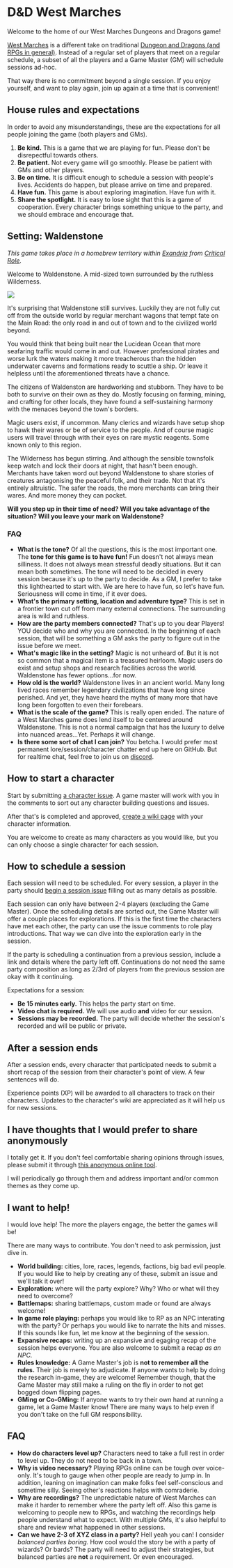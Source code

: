# D&D West Marches

Welcome to the home of our West Marches Dungeons and Dragons game!

[West Marches](https://www.youtube.com/watch?v=oGAC-gBoX9k) is a different take on traditional [Dungeon and Dragons (and RPGs in general)](https://en.wikipedia.org/wiki/Dungeons_%26_Dragons). Instead of a regular set of players that meet on a regular schedule, a subset of all the players and a Game Master (GM) will schedule sessions ad-hoc.

That way there is no commitment beyond a single session. If you enjoy yourself, and want to play again, join up again at a time that is convenient!

## House rules and expectations

In order to avoid any misunderstandings, these are the expectations for all people joining the game (both players and GMs).

1. **Be kind.** This is a game that we are playing for fun. Please don't be disrepectful towards others.
2. **Be patient.** Not every game will go smoothly. Please be patient with GMs and other players.
3. **Be on time.** It is difficult enough to schedule a session with people's lives. Accidents do happen, but please arrive on time and prepared.
4. **Have fun.** This game is about exploring imagination. Have fun with it.
5. **Share the spotlight.** It is easy to lose sight that this is a game of cooperation. Every character brings something unique to the party, and we should embrace and encourage that.

## Setting: Waldenstone

_This game takes place in a homebrew territory within [Exandria](https://criticalrole.fandom.com/wiki/Exandria) from [Critical Role](https://critrole.com/)._

Welcome to Waldenstone. A mid-sized town surrounded by the ruthless Wilderness.

![](waldenstone.jpg)

It's surprising that Waldenstone still survives. Luckily they are not fully cut off from the outside world by regular merchant wagons that tempt fate on the Main Road: the only road in and out of town and to the civilized world beyond.

You would think that being built near the Lucidean Ocean that more seafaring traffic would come in and out. However professional pirates and worse lurk the waters making it more treacherous than the hidden underwater caverns and formations ready to scuttle a ship. Or leave it helpless until the aforementioned threats have a chance.

The citizens of Waldenston are hardworking and stubborn. They have to be both to survive on their own as they do. Mostly focusing on farming, mining, and crafting for other locals, they have found a self-sustaining harmony with the menaces beyond the town's borders.

Magic users exist, if uncommon. Many clerics and wizards have setup shop to hawk their wares or be of service to the people. And of course magic users will travel through with their eyes on rare mystic reagents. Some known only to this region.

The Wilderness has begun stirring. And although the sensible townsfolk keep watch and lock their doors at night, that hasn't been enough. Merchants have taken word out beyond Waldenstone to share stories of creatures antagonising the peaceful folk, and their trade. Not that it's entirely altruistic. The safer the roads, the more merchants can bring their wares. And more money they can pocket.

**Will you step up in their time of need? Will you take advantage of the situation? Will you leave your mark on Waldenstone?**

### FAQ

* **What is the tone?** Of all the questions, this is the most important one. The **tone for this game is to have fun!** Fun doesn't not always mean silliness. It does not always mean stressful deadly situations. But it can mean both sometimes. The tone will need to be decided in every session because it's up to the party to decide. As a GM, I prefer to take this lighthearted to start with. We are here to have fun, so let's have fun. Seriousness will come in time, if it ever does.
* **What's the primary setting, location and adventure type?** This is set in a frontier town cut off from many external connections. The surrounding area is wild and ruthless.
* **How are the party members connected?** That's up to you dear Players! YOU decide who and why you are connected. In the beginning of each session, that will be something a GM asks the party to figure out in the issue before we meet.
* **What's magic like in the setting?** Magic is not unheard of. But it is not so common that a magical item is a treasured heirloom. Magic users do exist and setup shops and research facilities across the world. Waldenstone has fewer options...for now.
* **How old is the world?** Waldenstone lives in an ancient world. Many long lived races remember legendary civilizations that have long since perished. And yet, they have heard the myths of many more that have long been forgotten to even their forebears.
* **What is the scale of the game?** This is really open ended. The nature of a West Marches game does lend itself to be centered around Waldenstone. This is not a normal campaign that has the luxury to delve into nuanced areas...Yet. Perhaps it will change.
* **Is there some sort of chat I can join?** You betcha. I would prefer most permanent lore/session/character chatter end up here on GitHub. But for realtime chat, feel free to join us on [discord](https://discord.gg/m8fu5US).

## How to start a character

Start by submitting [a character issue](https://github.com/our-stories/west-marches/issues/new?assignees=&labels=character%2Cunapproved&template=character.md&title=Character%3A+NAME+OF+CHARACTER). A game master will work with you in the comments to sort out any character building questions and issues.

After that's is completed and approved, [create a wiki page](https://github.com/our-stories/west-marches/wiki/_new) with your character information.

You are welcome to create as many characters as you would like, but you can only choose a single character for each session.

## How to schedule a session

Each session will need to be scheduled. For every session, a player in the party should [begin a session issue](https://github.com/our-stories/west-marches/issues/new?assignees=&labels=session&template=session.md&title=Session%3A+SOMETHING+WITTY) filling out as many details as possible.

Each session can only have between 2-4 players (excluding the Game Master). Once the scheduling details are sorted out, the Game Master will offer a couple places for explorations. If this is the first time the characters have met each other, the party can use the issue comments to role play introductions. That way we can dive into the exploration early in the session.

If the party is scheduling a continuation from a previous session, include a link and details where the party left off. Continuations do not need the same party composition as long as 2/3rd of players from the previous session are okay with it continuing.

Expectations for a session:

* **Be 15 minutes early.** This helps the party start on time.
* **Video chat is required.** We will use audio **and** video for our session.
* **Sessions may be recorded.** The party will decide whether the session's recorded and will be public or private.

## After a session ends

After a session ends, every character that participated needs to submit a short recap of the session from their character's point of view. A few sentences will do.

Experience points (XP) will be awarded to all characters to track on their characters. Updates to the character's wiki are appreciated as it will help us for new sessions.

## I have thoughts that I would prefer to share anonymously

I totally get it. If you don't feel comfortable sharing opinions through issues, please submit it through [this anonymous online tool](http://freesuggestionbox.com/pub/hxezqqw).

I will periodically go through them and address important and/or common themes as they come up.

## I want to help!

I would love help! The more the players engage, the better the games will be!

There are many ways to contribute. You don't need to ask permission, just dive in.

* **World building:** cities, lore, races, legends, factions, big bad evil people. If you would like to help by creating any of these, submit an issue and we'll talk it over!
* **Exploration:** where will the party explore? Why? Who or what will they need to overcome?
* **Battlemaps:** sharing battlemaps, custom made or found are always welcome!
* **In game role playing:** perhaps you would like to RP as an NPC interating with the party? Or perhaps you would like to narrate the hits and misses. If this sounds like fun, let me know at the beginning of the session.
* **Expansive recaps:** writing up an expansive and egaging recap of the session helps everyone. You are also welcome to submit a recap _as an NPC._
* **Rules knowledge:** A Game Master's job is **not to remember all the rules.** Their job is merely to adjudicate. If anyone wants to help by doing the research in-game, they are welcome! Remember though, that the Game Master may still make a ruling on the fly in order to not get bogged down flipping pages.
* **GMing or Co-GMing:** If anyone wants to try their own hand at running a game, let a Game Master know! There are many ways to help even if you don't take on the full GM responsibility.

## FAQ

* **How do characters level up?** Characters need to take a full rest in order to level up. They do not need to be back in a town.
* **Why is video necessary?** Playing RPGs online can be tough over voice-only. It's tough to gauge when other people are ready to jump in. In addition, leaning on imagination can make folks feel self-conscious and sometime silly. Seeing other's reactions helps with comraderie.
* **Why are recordings?** The unpredictable nature of West Marches can make it harder to remember where the party left off. Also this game is welcoming to people new to RPGs, and watching the recordings help people understand what to expect. With multiple GMs, it's also helpful to share and review what happened in other sessions.
* **Can we have 2-3 of XYZ class in a party?** Hell yeah you can! I consider _balanced parties boring._ How cool would the story be with a party of wizards? Or bards? The party will need to adjust their strategies, but balanced parties are **not** a requirement. Or even encouraged.
